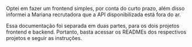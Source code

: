 Optei em fazer um frontend simples, por conta do curto prazo, além disso informei a Mariana recrutadora que a API disponibilizada está fora do ar.

Essa documentação foi separada em duas partes, para os dois projetos frontend e backend. Portanto, basta acessar os READMEs dos respectivos projetos e seguir as instruções.
